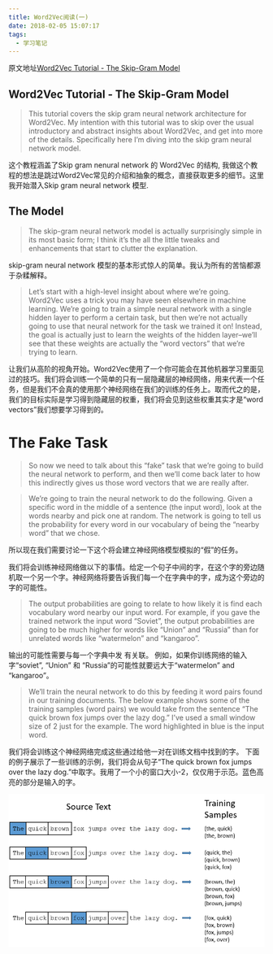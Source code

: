 ```yaml
---
title: Word2Vec阅读(一)
date: 2018-02-05 15:07:17
tags:
  - 学习笔记
---
```


原文地址[Word2Vec Tutorial - The Skip-Gram Model](http://mccormickml.com/2016/04/19/word2vec-tutorial-the-skip-gram-model/)


## Word2Vec Tutorial - The Skip-Gram Model
>This tutorial covers the skip gram neural network architecture for Word2Vec. My intention with this tutorial was to skip over the usual introductory and abstract insights about Word2Vec, and get into more of the details. Specifically here I’m diving into the skip gram neural network model.

这个教程涵盖了Skip gram nenural network 的 Word2Vec 的结构,
我做这个教程的想法是跳过Word2Vec常见的介绍和抽象的概念，直接获取更多的细节。这里我开始潜入Skip gram neural network 模型.

## The Model
>The skip-gram neural network model is actually surprisingly simple in its most basic form; I think it’s the all the little tweaks and enhancements that start to clutter the explanation.

skip-gram neural network 模型的基本形式惊人的简单。我认为所有的苦恼都源于杂糅解释。

>Let’s start with a high-level insight about where we’re going. Word2Vec uses a trick you may have seen elsewhere in machine learning. We’re going to train a simple neural network with a single hidden layer to perform a certain task, but then we’re not actually going to use that neural network for the task we trained it on! Instead, the goal is actually just to learn the weights of the hidden layer–we’ll see that these weights are actually the “word vectors” that we’re trying to learn.

让我们从高阶的视角开始。Word2Vec使用了一个你可能会在其他机器学习里面见过的技巧。我们将会训练一个简单的只有一层隐藏层的神经网络，用来代表一个任务，但是我们不会真的使用那个神经网络在我们的训练的任务上。取而代之的是，我们的目标实际是学习得到隐藏层的权重，我们将会见到这些权重其实才是“word vectors”我们想要学习得到的。

# The Fake Task
> So now we need to talk about this “fake” task that we’re going to build the neural network to perform, and then we’ll come back later to how this indirectly gives us those word vectors that we are really after.

> We’re going to train the neural network to do the following. Given a specific word in the middle of a sentence (the input word), look at the words nearby and pick one at random. The network is going to tell us the probability for every word in our vocabulary of being the “nearby word” that we chose.

所以现在我们需要讨论一下这个将会建立神经网络模型模拟的“假”的任务。

我们将会训练神经网络做以下的事情。给定一个句子中间的字，在这个字的旁边随机取一个另一个字。神经网络将要告诉我们每一个在字典中的字，成为这个旁边的字的可能性。


> The output probabilities are going to relate to how likely it is find each vocabulary word nearby our input word. For example, if you gave the trained network the input word “Soviet”, the output probabilities are going to be much higher for words like “Union” and “Russia” than for unrelated words like “watermelon” and “kangaroo”.

输出的可能性需要与每一个字典中发 有关联。
例如，如果你训练网络的输入字“soviet”, “Union” 和 “Russia”的可能性就要远大于“watermelon” and “kangaroo”。

> We’ll train the neural network to do this by feeding it word pairs found in our training documents. The below example shows some of the training samples (word pairs) we would take from the sentence “The quick brown fox jumps over the lazy dog.” I’ve used a small window size of 2 just for the example. The word highlighted in blue is the input word.

我们将会训练这个神经网络完成这些通过给他一对在训练文档中找到的字。
下面的例子展示了一些训练的示例，我们将会从句子“The quick brown fox jumps over the lazy dog.”中取字。我用了一个小的窗口大小-2，仅仅用于示范。蓝色高亮的部分是输入的字。

![training_data](Word2Vec阅读-一/training_data.png)
